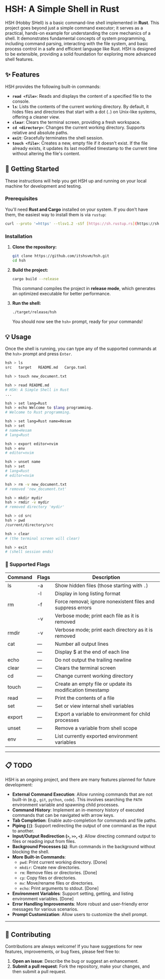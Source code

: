 # HSH: A Simple Shell in Rust


HSH (Hobby SHell) is a basic command-line shell implemented in **Rust**. This project goes beyond just a simple command executor; it serves as a practical, hands-on example for understanding the core mechanics of a shell. It demonstrates fundamental concepts of system programming, including command parsing, interacting with the file system, and basic process control in a safe and efficient language like Rust. HSH is designed to be extensible, providing a solid foundation for exploring more advanced shell features.

## ✨ Features

HSH provides the following built-in commands:

* **`read <file>`**: Reads and displays the content of a specified file to the console.
* **`ls`**: Lists the contents of the current working directory. By default, it hides files and directories that start with a dot (`.`) on Unix-like systems, offering a cleaner view.
* **`clear`**: Clears the terminal screen, providing a fresh workspace.
* **`cd <directory>`**: Changes the current working directory. Supports relative and absolute paths.
* **`exit`**: Gracefully terminates the shell session.
* **`touch <file>`**: Creates a new, empty file if it doesn't exist. If the file already exists, it updates its last modified timestamp to the current time without altering the file's content.

## 🚀 Getting Started

These instructions will help you get HSH up and running on your local machine for development and testing.

### Prerequisites

You'll need **Rust and Cargo** installed on your system. If you don't have them, the easiest way to install them is via `rustup`:

```bash
curl --proto '=https' --tlsv1.2 -sSf [https://sh.rustup.rs](https://sh.rustup.rs) | sh
````

### Installation

1.  **Clone the repository:**

    ```bash
    git clone https://github.com/itshsvm/hsh.git
    cd hsh
    ```

2.  **Build the project:**

    ```bash
    cargo build --release
    ```

    This command compiles the project in **release mode**, which generates an optimized executable for better performance.

3.  **Run the shell:**

    ```bash
    ./target/release/hsh
    ```

    You should now see the `hsh>` prompt, ready for your commands\!

## 💡 Usage

Once the shell is running, you can type any of the supported commands at the `hsh>` prompt and press `Enter`.

```bash
hsh > ls
src   target   README.md   Cargo.toml

hsh > touch new_document.txt

hsh > read README.md
# HSH: A Simple Shell in Rust
...

hsh > set lang=Rust
hsh > echo Welcome to $lang programming.
# Welcome to Rust programming.

hsh > set lang=Rust name=Hesam
hsh > set
# name=Hesam
# lang=Rust

hsh > export editor=nvim
hsh > env
# editor=nvim

hsh > unset name
hsh > set
# lang=Rust
# editor=nvim

hsh > rm -v new_document.txt
# removed 'new_document.txt'

hsh > mkdir mydir
hsh > rmdir -v mydir
# removed directory 'mydir'

hsh > cd src
hsh > pwd
/current/directory/src

hsh > clear
# (the terminal screen will clear)

hsh > exit
# (shell session ends)
```

### 🧠 Supported Flags

| Command   | Flags       | Description                                                           |
|-----------|-------------|------------------------------------------------------------------------|
| ls      | -a         | Show hidden files (those starting with `.`)                            |
|           | -l         | Display in long listing format                                         |
| rm      | -f         | Force removal; ignore nonexistent files and suppress errors           |
|           | -v         | Verbose mode; print each file as it is removed                        |
| rmdir   | -v         | Verbose mode; print each directory as it is removed                   |
| cat     | —         | Number all output lines                                               |
|           | —         | Display $ at the end of each line                                   |
| echo    | —         | Do not output the trailing newline                                     |
| clear   | —            | Clears the terminal screen                                             |
| cd      | —            | Change current working directory                                       |
| touch   | —            | Create an empty file or update its modification timestamp             |
| read    | —            | Print the contents of a file                                           |
| set     | —            | Set or view internal shell variables                                   |
| export  | —            | Export a variable to environment for child processes                   |
| unset   | —            | Remove a variable from shell scope                                     |
| env     | —            | List currently exported environment variables                          |

-----

## 📋 TODO

HSH is an ongoing project, and there are many features planned for future development:

  * **External Command Execution**: Allow running commands that are not built-in (e.g., `git`, `python`, `code`). This involves searching the `PATH` environment variable and spawning child processes.
  * **Command History**: Implement an in-memory history of executed commands that can be navigated with arrow keys.
  * **Tab Completion**: Enable auto-completion for commands and file paths.
  * **Piping (`|`)**: Support redirecting the output of one command as the input to another.
  * **Input/Output Redirection (`>`, `>>`, `<`)**: Allow directing command output to files or reading input from files.
  * **Background Processes (`&`)**: Run commands in the background without blocking the shell.
  * **More Built-in Commands**:
      * `pwd`: Print current working directory. [Done]
      * `mkdir`: Create new directories.
      * `rm`: Remove files or directories. [Done]
      * `cp`: Copy files or directories.
      * `mv`: Move/rename files or directories.
      * `echo`: Print arguments to stdout. [Done]
  * **Environment Variables**: Support setting, getting, and listing environment variables. [Done]
  * **Error Handling Improvements**: More robust and user-friendly error messages for various scenarios.
  * **Prompt Customization**: Allow users to customize the shell prompt.

-----

## 🤝 Contributing

Contributions are always welcome\! If you have suggestions for new features, improvements, or bug fixes, please feel free to:

1.  **Open an issue**: Describe the bug or suggest an enhancement.
2.  **Submit a pull request**: Fork the repository, make your changes, and then submit a pull request.
